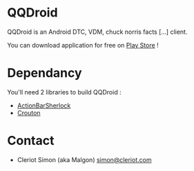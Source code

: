 QQDroid
=======

QQDroid is an Android DTC, VDM, chuck norris facts [...] client.


You can download application for free on [Play Store](https://play.google.com/store/apps/details?id=com.pixellostudio.qqdroid) !

Dependancy
==========

You'll need 2 libraries to build QQDroid :
* [ActionBarSherlock](http://actionbarsherlock.com/)
* [Crouton](https://github.com/keyboardsurfer/Crouton)


Contact
=======

* Cleriot Simon (aka Malgon) <simon@cleriot.com>
